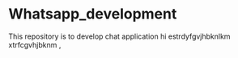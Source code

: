 # Whatsapp_development
This repository is to develop chat application
hi
estrdyfgvjhbknlkm
xtrfcgvhjbknm ,

